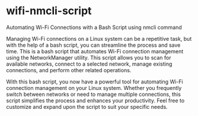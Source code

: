 # wifi-nmcli-script

Automating Wi-Fi Connections with a Bash Script using nmcli command

Managing Wi-Fi connections on a Linux system can be a repetitive task, but with the help of a bash script, you can streamline the process and save time. This is a bash script that automates Wi-Fi connection management using the NetworkManager utility. This script allows you to scan for available networks, connect to a selected network, manage existing connections, and perform other related operations.

With this bash script, you now have a powerful tool for automating Wi-Fi connection management on your Linux system. Whether you frequently switch between networks or need to manage multiple connections, this script simplifies the process and enhances your productivity. Feel free to customize and expand upon the script to suit your specific needs.
